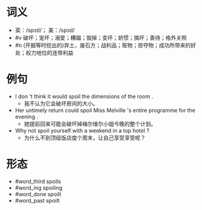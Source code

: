# 词义
- 英：/spɔɪl/； 美：/spɔɪl/
- #v 破坏；宠坏；溺爱；糟蹋；毁掉；变坏；娇惯；搞坏；善待；格外关照
- #n (开掘等时挖出的)弃土，废石方；战利品；赃物；掠夺物；成功所带来的好处；权力地位的连带利益
# 例句
- I don 't think it would spoil the dimensions of the room .
	- 我不认为它会破坏房间的大小。
- Her untimely return could spoil Miss Melville 's entire programme for the evening .
	- 她提前回来可能会破坏掉梅尔维尔小姐今晚的整个计划。
- Why not spoil yourself with a weekend in a top hotel ?
	- 为什么不到顶级饭店度个周末，让自己享受享受呢？
# 形态
- #word_third spoils
- #word_ing spoiling
- #word_done spoilt
- #word_past spoilt

